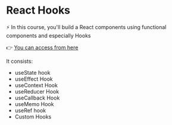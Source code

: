 # React Hooks 

⚡ In this course, you'll build a React components using functional components and especially Hooks

👉 [You can access from here](https://youtube.com/playlist?list=PLC3y8-rFHvwgg3vaYJgHGnModB54rxOk3)

It consists:
- useState hook
- useEffect Hook
- useContext Hook
- useReducer Hook
- useCallback Hook
- useMemo Hook
- useRef hook
- Custom Hooks
